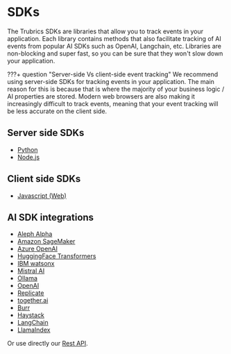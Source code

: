 # SDKs

The Trubrics SDKs are libraries that allow you to track events in your application. Each library contains methods that also facilitate tracking of AI events from popular AI SDKs such as OpenAI, Langchain, etc. Libraries are non-blocking and super fast, so you can be sure that they won't slow down your application.

???+ question "Server-side Vs client-side event tracking"
    We recommend using server-side SDKs for tracking events in your application. The main reason for this is because that is where the majority of your business logic / AI properties are stored. Modern web browsers are also making it increasingly difficult to track events, meaning that your event tracking will be less accurate on the client side.

## Server side SDKs
- [Python](python.md)
- [Node.js](node.md)

## Client side SDKs
- [Javascript (Web)](javascript.md)

## AI SDK integrations
- [Aleph Alpha](aleph_alpha.md)
- [Amazon SageMaker](amazon_sagemaker.md)
- [Azure OpenAI](azure_openai.md)
- [HuggingFace Transformers](huggingface.md)
- [IBM watsonx](ibm_watsonx.md)
- [Mistral AI](mistral_ai.md)
- [Ollama](ollama.md)
- [OpenAI](open_ai.md)
- [Replicate](replicate.md)
- [together.ai](together_ai.md)
- [Burr](burr.md)
- [Haystack](haystack.md)
- [LangChain](langchain.md)
- [LlamaIndex](llamaindex.md)

Or use directly our [Rest API](../../api_reference/api_reference.md).
